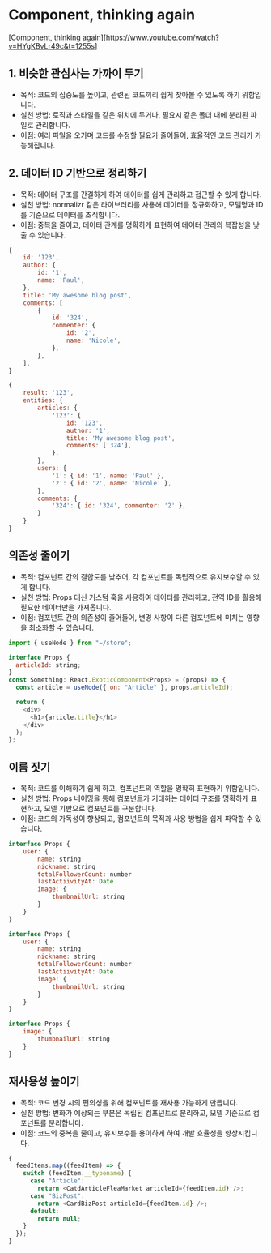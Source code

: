 # Component, thinking again

[Component, thinking again][https://www.youtube.com/watch?v=HYgKBvLr49c&t=1255s]

## 1. 비슷한 관심사는 가까이 두기

- 목적: 코드의 집중도를 높이고, 관련된 코드끼리 쉽게 찾아볼 수 있도록 하기 위함입니다.
- 실천 방법: 로직과 스타일을 같은 위치에 두거나, 필요시 같은 폴더 내에 분리된 파일로 관리합니다.
- 이점: 여러 파일을 오가며 코드를 수정할 필요가 줄어들어, 효율적인 코드 관리가 가능해집니다.

## 2. 데이터 ID 기반으로 정리하기

- 목적: 데이터 구조를 간결하게 하여 데이터를 쉽게 관리하고 접근할 수 있게 합니다.
- 실천 방법: normalizr 같은 라이브러리를 사용해 데이터를 정규화하고, 모델명과 ID를 기준으로 데이터를 조직합니다.
- 이점: 중복을 줄이고, 데이터 관계를 명확하게 표현하여 데이터 관리의 복잡성을 낮출 수 있습니다.

```javascript
{
    id: '123',
    author: {
        id: '1',
        name: 'Paul',
    },
    title: 'My awesome blog post',
    comments: [
        {
            id: '324',
            commenter: {
                id: '2',
                name: 'Nicole',
            },
        },
    ],
}
```

```javascript
{
    result: '123',
    entities: {
        articles: {
            '123': {
                id: '123',
                author: '1',
                title: 'My awesome blog post',
                comments: ['324'],
            },
        },
        users: {
            '1': { id: '1', name: 'Paul' },
            '2': { id: '2', name: 'Nicole' },
        },
        comments: {
            '324': { id: '324', commenter: '2' },
        }
    }
}
```

## 의존성 줄이기

- 목적: 컴포넌트 간의 결합도를 낮추어, 각 컴포넌트를 독립적으로 유지보수할 수 있게 합니다.
- 실천 방법: Props 대신 커스텀 훅을 사용하여 데이터를 관리하고, 전역 ID를 활용해 필요한 데이터만을 가져옵니다.
- 이점: 컴포넌트 간의 의존성이 줄어들어, 변경 사항이 다른 컴포넌트에 미치는 영향을 최소화할 수 있습니다.

```javascript
import { useNode } from "~/store";

interface Props {
  articleId: string;
}
const Something: React.ExoticComponent<Props> = (props) => {
  const article = useNode({ on: "Article" }, props.articleId);

  return (
    <div>
      <h1>{article.title}</h1>
    </div>
  );
};
```

## 이름 짓기

- 목적: 코드를 이해하기 쉽게 하고, 컴포넌트의 역할을 명확히 표현하기 위함입니다.
- 실천 방법: Props 네이밍을 통해 컴포넌트가 기대하는 데이터 구조를 명확하게 표현하고, 모델 기반으로 컴포넌트를 구분합니다.
- 이점: 코드의 가독성이 향상되고, 컴포넌트의 목적과 사용 방법을 쉽게 파악할 수 있습니다.

```javascript
interface Props {
    user: {
        name: string
        nickname: string
        totalFollowerCount: number
        lastActiivityAt: Date
        image: {
            thumbnailUrl: string
        }
    }
}
```

```javascript
interface Props {
    user: {
        name: string
        nickname: string
        totalFollowerCount: number
        lastActiivityAt: Date
        image: {
            thumbnailUrl: string
        }
    }
}

interface Props {
    image: {
        thumbnailUrl: string
    }
}
```

## 재사용성 높이기

- 목적: 코드 변경 시의 편의성을 위해 컴포넌트를 재사용 가능하게 만듭니다.
- 실천 방법: 변화가 예상되는 부분은 독립된 컴포넌트로 분리하고, 모델 기준으로 컴포넌트를 분리합니다.
- 이점: 코드의 중복을 줄이고, 유지보수를 용이하게 하여 개발 효율성을 향상시킵니다.

```javascript
{
  feedItems.map((feedItem) => {
    switch (feedItem.__typename) {
      case "Article":
        return <CatdArticleFleaMarket articleId={feedItem.id} />;
      case "BizPost":
        return <CardBizPost articleId={feedItem.id} />;
      default:
        return null;
    }
  });
}
```
